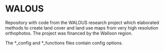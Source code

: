# WALOUS
Repository with code from the WALOUS research project which elaborated methods to create land cover and land use maps from very high resolution orthophotos. The project was financed by the Walloon region.

The *_config and *_functions files contain config options.
